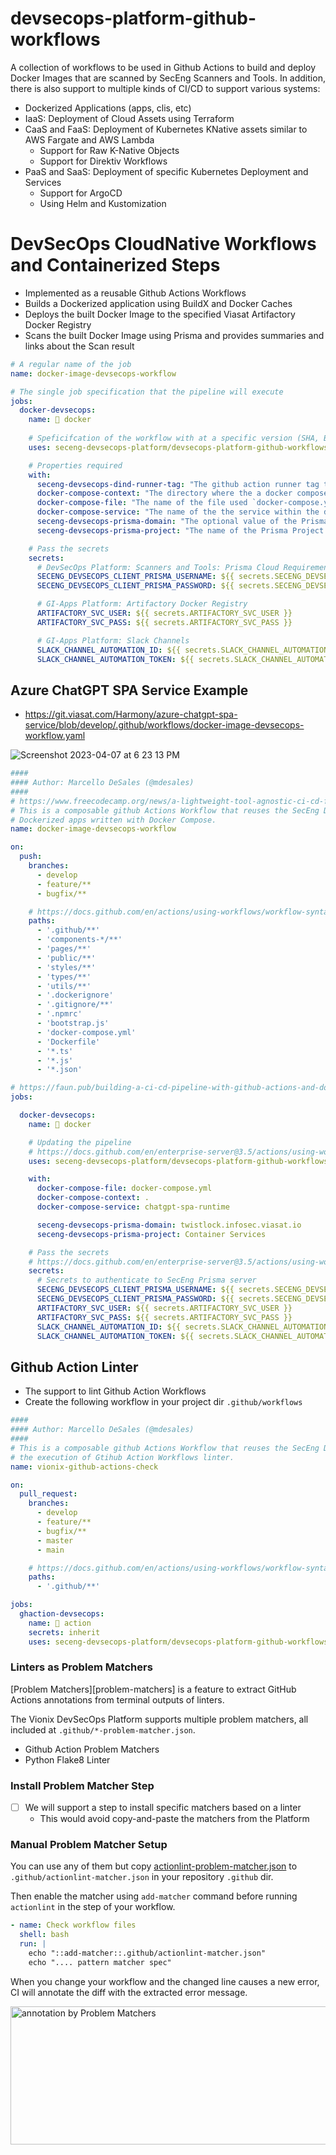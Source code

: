 # devsecops-platform-github-workflows

A collection of workflows to be used in Github Actions to build and deploy Docker Images that are scanned by SecEng Scanners and Tools.
In addition, there is also support to multiple kinds of CI/CD to support various systems:

* Dockerized Applications (apps, clis, etc)
* IaaS: Deployment of Cloud Assets using Terraform
* CaaS and FaaS: Deployment of Kubernetes KNative assets similar to AWS Fargate and AWS Lambda
  * Support for Raw K-Native Objects
  * Support for Direktiv Workflows
* PaaS and SaaS: Deployment of specific Kubernetes Deployment and Services 
  * Support for ArgoCD
  * Using Helm and Kustomization

# DevSecOps CloudNative Workflows and Containerized Steps

* Implemented as a reusable Github Actions Workflows
* Builds a Dockerized application using BuildX and Docker Caches
* Deploys the built Docker Image to the specified Viasat Artifactory Docker Registry
* Scans the built Docker Image using Prisma  and provides summaries and links about the Scan result


```yaml
# A regular name of the job
name: docker-image-devsecops-workflow

# The single job specification that the pipeline will execute
jobs:
  docker-devsecops:
    name: 🐳 docker
 
    # Speficifcation of the workflow with at a specific version (SHA, Branch or Tag)
    uses: seceng-devsecops-platform/devsecops-platform-github-workflows/.github/workflows/docker-compose-devsecops-workflow.yaml@v0.1.0

    # Properties required
    with:
      seceng-devsecops-dind-runner-tag: "The github action runner tag to run the workflow in"
      docker-compose-context: "The directory where the a docker compose file lives for the build"
      docker-compose-file: "The name of the file used `docker-compose.yaml`"
      docker-compose-service: "The name of the the service within the docker-compose file that contains the image definition"
      seceng-devsecops-prisma-domain: "The optional value of the Prisma/Twistlock Server where to send scan results"
      seceng-devsecops-prisma-project: "The name of the Prisma Project to flow " 

    # Pass the secrets
    secrets:
      # DevSecOps Platform: Scanners and Tools: Prisma Cloud Requirements
      SECENG_DEVSECOPS_CLIENT_PRISMA_USERNAME: ${{ secrets.SECENG_DEVSECOPS_CLIENT_PRISMA_USERNAME }}
      SECENG_DEVSECOPS_CLIENT_PRISMA_PASSWORD: ${{ secrets.SECENG_DEVSECOPS_CLIENT_PRISMA_PASSWORD }}

      # GI-Apps Platform: Artifactory Docker Registry
      ARTIFACTORY_SVC_USER: ${{ secrets.ARTIFACTORY_SVC_USER }}
      ARTIFACTORY_SVC_PASS: ${{ secrets.ARTIFACTORY_SVC_PASS }}

      # GI-Apps Platform: Slack Channels
      SLACK_CHANNEL_AUTOMATION_ID: ${{ secrets.SLACK_CHANNEL_AUTOMATION_ID }}
      SLACK_CHANNEL_AUTOMATION_TOKEN: ${{ secrets.SLACK_CHANNEL_AUTOMATION_TOKEN }}
```

## Azure ChatGPT SPA Service Example

* https://git.viasat.com/Harmony/azure-chatgpt-spa-service/blob/develop/.github/workflows/docker-image-devsecops-workflow.yaml

![Screenshot 2023-04-07 at 6 23 13 PM](https://media.git.viasat.com/user/6318/files/480bbb86-5b3b-432d-bd0c-39ccf7f6d906)


```yaml
####
#### Author: Marcello DeSales (@mdesales)
####
# https://www.freecodecamp.org/news/a-lightweight-tool-agnostic-ci-cd-flow-with-github-actions/
# This is a composable github Actions Workflow that reuses the SecEng DevSecOps Platform workflow for
# Dockerized apps written with Docker Compose.
name: docker-image-devsecops-workflow

on:
  push:
    branches:
      - develop
      - feature/**
      - bugfix/**

    # https://docs.github.com/en/actions/using-workflows/workflow-syntax-for-github-actions#example-including-paths
    paths:
      - '.github/**'
      - 'components-*/**'
      - 'pages/**'
      - 'public/**'
      - 'styles/**'
      - 'types/**'
      - 'utils/**'
      - '.dockerignore'
      - '.gitignore/**'
      - '.npmrc'
      - 'bootstrap.js'
      - 'docker-compose.yml'
      - 'Dockerfile'
      - '*.ts'
      - '*.js'
      - '*.json'

# https://faun.pub/building-a-ci-cd-pipeline-with-github-actions-and-docker-part-1-a9d8709c31fb
jobs:

  docker-devsecops:
    name: 🐳 docker

    # Updating the pipeline
    # https://docs.github.com/en/enterprise-server@3.5/actions/using-workflows/reusing-workflows#passing-inputs-and-secrets-to-a-reusable-workflow
    uses: seceng-devsecops-platform/devsecops-platform-github-workflows/.github/workflows/docker-compose-devsecops-workflow.yaml@feature/support-docker-compose-devsecops-workflow

    with:
      docker-compose-file: docker-compose.yml
      docker-compose-context: .
      docker-compose-service: chatgpt-spa-runtime

      seceng-devsecops-prisma-domain: twistlock.infosec.viasat.io
      seceng-devsecops-prisma-project: Container Services

    # Pass the secrets
    # https://docs.github.com/en/enterprise-server@3.5/actions/using-workflows/reusing-workflows#passing-inputs-and-secrets-to-a-reusable-workflow
    secrets:
      # Secrets to authenticate to SecEng Prisma server
      SECENG_DEVSECOPS_CLIENT_PRISMA_USERNAME: ${{ secrets.SECENG_DEVSECOPS_CLIENT_PRISMA_USERNAME }}
      SECENG_DEVSECOPS_CLIENT_PRISMA_PASSWORD: ${{ secrets.SECENG_DEVSECOPS_CLIENT_PRISMA_PASSWORD }}
      ARTIFACTORY_SVC_USER: ${{ secrets.ARTIFACTORY_SVC_USER }}
      ARTIFACTORY_SVC_PASS: ${{ secrets.ARTIFACTORY_SVC_PASS }}
      SLACK_CHANNEL_AUTOMATION_ID: ${{ secrets.SLACK_CHANNEL_AUTOMATION_ID }}
      SLACK_CHANNEL_AUTOMATION_TOKEN: ${{ secrets.SLACK_CHANNEL_AUTOMATION_TOKEN }}
```

## Github Action Linter

* The support to lint Github Action Workflows
* Create the following workflow in your project dir `.github/workflows`

```yaml
####
#### Author: Marcello DeSales (@mdesales)
####
# This is a composable github Actions Workflow that reuses the SecEng DevSecOps Platform workflow for
# the execution of Gtihub Action Workflows linter.
name: vionix-github-actions-check

on:
  pull_request:
    branches:
      - develop
      - feature/**
      - bugfix/**
      - master
      - main

    # https://docs.github.com/en/actions/using-workflows/workflow-syntax-for-github-actions#example-including-paths
    paths:
      - '.github/**'

jobs:
  ghaction-devsecops:
    name: 🐙 action
    secrets: inherit
    uses: seceng-devsecops-platform/devsecops-platform-github-workflows/.github/workflows/github-actions-devsecops-test-workflow.yaml@master

```

### Linters as Problem Matchers 

[Problem Matchers][problem-matchers] is a feature to extract GitHub Actions annotations from terminal outputs of linters.

The Vionix DevSecOps Platform supports multiple problem matchers, all included at `.github/*-problem-matcher.json`.

* Github Action Problem Matchers
* Python Flake8 Linter

### Install Problem Matcher Step

* [ ] We will support a step to install specific matchers based on a linter
  * This would avoid copy-and-paste the matchers from the Platform

### Manual Problem Matcher Setup

You can use any of them but copy [actionlint-problem-matcher.json](.github/actionlint-problem-matcher.json) to `.github/actionlint-matcher.json` in your repository `.github` dir.

Then enable the matcher using `add-matcher` command before running `actionlint` in the step of your workflow.

```yaml
- name: Check workflow files
  shell: bash
  run: |
    echo "::add-matcher::.github/actionlint-matcher.json"
    echo ".... pattern matcher spec"
```

When you change your workflow and the changed line causes a new error, CI will annotate the diff with the extracted error message.

<img src="https://github.com/rhysd/ss/blob/master/actionlint/problem-matcher.png?raw=true" alt="annotation by Problem Matchers" width="715" height="221"/>
